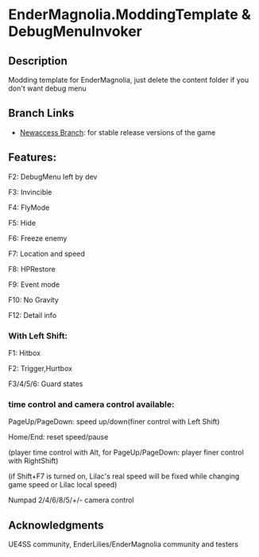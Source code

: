 # EnderMagnolia.ModdingTemplate & DebugMenuInvoker

## Description
Modding template for EnderMagnolia, just delete the content folder if you don't want debug menu

## Branch Links

- [Newaccess Branch](https://github.com/EnderLiliesFans5040/EnderMagnolia.ModdingTemplate/tree/newaccess): for stable release versions of the game

## Features:

F2: DebugMenu left by dev

F3: Invincible

F4: FlyMode

F5: Hide

F6: Freeze enemy

F7: Location and speed

F8: HPRestore

F9: Event mode

F10: No Gravity

F12: Detail info

### With Left Shift:

F1: Hitbox

F2: Trigger,Hurtbox

F3/4/5/6: Guard states

### time control and camera control available:

PageUp/PageDown: speed up/down(finer control with Left Shift)

Home/End: reset speed/pause

(player time control with Alt, for PageUp/PageDown: player finer control with RightShift)

(if Shift+F7 is turned on, Lilac's real speed will be fixed while changing game speed or Lilac local speed)

Numpad 2/4/6/8/5/+/- camera control

## Acknowledgments
UE4SS community, EnderLilies/EnderMagnolia community and testers
